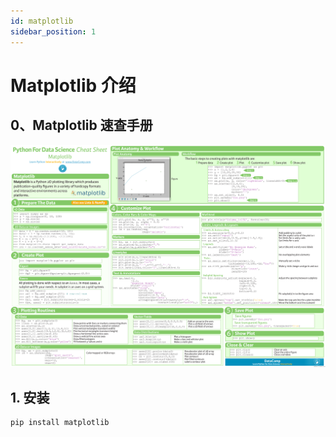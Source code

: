 ```yaml
---
id: matplotlib
sidebar_position: 1
---
```


# Matplotlib 介绍

## 0、Matplotlib 速查手册
![Matplotlib Cheat Sheet](./img/matplotlib-cheat-sheet.png)

## 1. 安装
```bash
pip install matplotlib
```